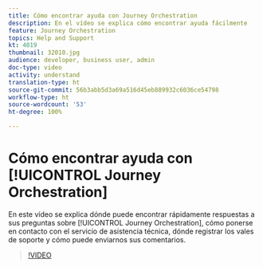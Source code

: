 ```yaml
---
title: Cómo encontrar ayuda con Journey Orchestration
description: En el vídeo se explica cómo encontrar ayuda fácilmente
feature: Journey Orchestration
topics: Help and Support
kt: 4019
thumbnail: 32010.jpg
audience: developer, business user, admin
doc-type: video
activity: understand
translation-type: ht
source-git-commit: 56b3abb5d3a69a516d45eb889932c6036ce54798
workflow-type: ht
source-wordcount: '53'
ht-degree: 100%

---
```



# Cómo encontrar ayuda con [!UICONTROL Journey Orchestration]

En este vídeo se explica dónde puede encontrar rápidamente respuestas a sus preguntas sobre [!UICONTROL Journey Orchestration], cómo ponerse en contacto con el servicio de asistencia técnica, dónde registrar los vales de soporte y cómo puede enviarnos sus comentarios.

>[!VIDEO](https://video.tv.adobe.com/v/32010?quality=12&captions=spa)
